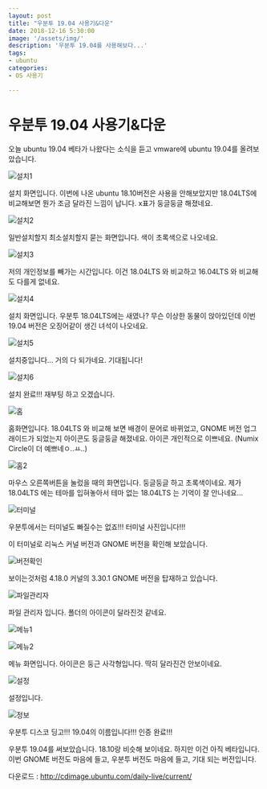 ```yaml
---
layout: post
title: "우분투 19.04 사용기&다운"
date: 2018-12-16 5:30:00
image: '/assets/img/'
description: '우분투 19.04를 사용해보다...'
tags:
- ubuntu
categories:
- OS 사용기

---
```


# 우분투 19.04 사용기&다운

오늘 ubuntu 19.04 베타가 나왔다는 소식을 듣고 vmware에 ubuntu 19.04를 올려보았습니다.

![설치1](/img/1/install.PNG)

설치 화면입니다. 이번에 나온 ubuntu 18.10버전은 사용을 안해보았지만 18.04LTS에 비교해보면 뭔가 조금 달라진 느낌이 납니다. x표가 둥글둥글 해졌네요.

![설치2](/img/1/install2.png)

일반설치할지 최소설치할지 묻는 화면입니다. 색이 초록색으로 나오네요.

![설치3](/img/1/install3.png)

저의 개인정보를 빼가는 시간입니다. 이건 18.04LTS 와 비교하고 16.04LTS 와 비교해도 다를게 없네요.

![설치4](/img/1/install4.png)

설치 화면입니다.  우분투 18.04LTS에는 새였나? 무슨 이상한 동물이 앉아있던데 이번 19.04 버전은 오징어같이 생긴 녀석이 나오네요.

![설치5](/img/1/install5.png)

설치중입니다... 거의 다 되가네요. 기대됩니다!

![설치6](/img/1/install6.png)

설치 완료!!! 재부팅 하고 오겠습니다.

![홈](/img/1/home.png)

홈화면입니다. 18.04LTS 와 비교해 보면 배경이 문어로 바뀌었고, GNOME 버전 업그래이드가 되었는지 아이콘도 둥글둥글 해졌네요. 아이콘 개인적으로 이쁘네요. (Numix Circle이 더 예쁘네ㅇ..ㅛ..)

![홈2](/img/1/home2.png)

마우스 오른쪽버튼을 눌렀을 때의 화면입니다. 둥글둥글 하고 초록색이네요. 제가 18.04LTS 에는 테마를 입혀놓아서 테마 없는 18.04LTS 는 기억이 잘 안나네요...

![터미널](/img/1/terminal.png)

우분투에서는  터미널도 빠질수는 없죠!!! 터미널 사진입니다!!!

이 터미널로 리눅스 커널 버전과  GNOME 버전을 확인해 보았습니다.

![버전확인](/img/1/version.png)

보이는것처럼 4.18.0 커널의 3.30.1 GNOME 버전을 탑재하고 있습니다.

![파일관리자](/img/1/filemanager.png)

파일 관리자 입니다. 폴더의 아이콘이 달라진것 같네요.

![메뉴1](/img/1/menu.png)

![메뉴2](/img/1/menu2.png)

메뉴 화면입니다.  아이콘은 둥근 사각형입니다. 딱히 달라진건 안보이네요.

![설정](/img/1/setting.png)

설정입니다.

![정보](/img/1/info.png)

우분투 디스코 딩고!!! 19.04의 이름입니다!!! 인증 완료!!!



우분투 19.04를 써보았습니다. 18.10랑 비슷해 보이네요. 하지만 이건 아직 베타입니다. 이번 GNOME 버전도 마음에 들고, 우분투 버전도 마음에 들고, 기대 되는 버전입니다.

다운로드 : http://cdimage.ubuntu.com/daily-live/current/


